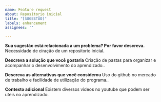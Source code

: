 ```yaml
---
name: Feature request
about: Repositorio inicial
title: "[SUGESTÃO]"
labels: enhancement
assignees: ''

---
```


**Sua sugestão está relacionada a um problema? Por favor descreva.**
Necessidade de ciração de um repositorio inicial.

**Descreva a solução que você gostaria**
Criação de pastas para organizar e acompanhar o desenvolvimento do aprendizado..

**Descreva as alternativas que você considerou**
Uso do github no mercado de trabalho e facilidade de utilização do programa..

**Contexto adicional**
Existem diversos videos no youtube que podem ser uteis no aprendizado.
